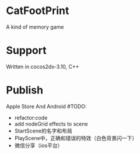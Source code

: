 # CatFootPrint
A kind of memory game  
# Support
Written in cocos2dx-3.10, C++
# Publish
Apple Store And Android
#TODO:
* refactor:code
* add nodeGrid effects to scene
* StartScene的名字和布局
* PlayScene中，正确和错误的特效（白色背景闪一下）
* 微信分享（ios平台）

